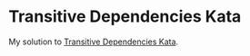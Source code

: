 # Transitive Dependencies Kata

My solution to [Transitive Dependencies Kata](http://codekata.com/kata/kata18-transitive-dependencies/).
